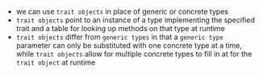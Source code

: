 -  we can use `trait objects` in place of generic or concrete types
-  `trait objects` point to an instance of a type implementing the specified trait and a table for looking up methods on that type at runtime
-  `trait objects` differ from `generic types` in that a `generic type` parameter can only be substituted with one concrete type at a time, while `trait objects` allow for multiple concrete types to fill in at for the `trait object` at runtime
